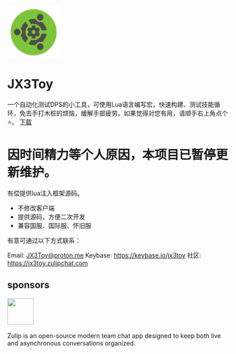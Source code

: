 <img width="120" height="120" src="https://raw.githubusercontent.com/JX3Toy/JX3Toy/main/Logo.svg" alt="JX3Toy"/>

# JX3Toy
一个自动化测试DPS的小工具，可使用Lua语言编写宏，快速构建、测试技能循环，免去手打木桩的烦恼，缓解手部疲劳。如果觉得对您有用，请顺手右上角点个⭐。 <a href="https://raw.githubusercontent.com/JX3Toy/JX3Toy/main/JX3Toy.zip">下载</a>
<br>

# 因时间精力等个人原因，本项目已暂停更新维护。

有偿提供lua注入框架源码。
- 不修改客户端
- 提供源码，方便二次开发
- 兼容国服、国际服、怀旧服

有意可通过以下方式联系：

Email: JX3Toy@proton.me
Keybase: https://keybase.io/jx3toy
社区: https://jx3toy.zulipchat.com

## sponsors

<a href="https://zulip.com">
  <img width="60" height="60" src="https://raw.githubusercontent.com/zulip/zulip/main/static/images/logo/zulip-icon-circle.svg">
</a>

Zulip is an open-source modern team chat app designed to keep both live and asynchronous conversations organized.
